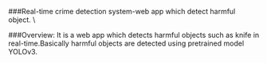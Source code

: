 ###Real-time crime detection system-web app which detect harmful object. \

###Overview:
It is a web app which detects harmful objects such as knife in real-time.Basically harmful objects are detected using pretrained model YOLOv3.

